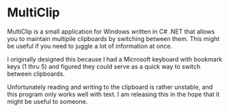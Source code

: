 MultiClip
=========
MultiClip is a small application for Windows written in C# .NET that allows you to maintain multipile clipboards by switching between them. This might be useful if you need to juggle a lot of information at once.

I originally designed this because I had a Microsoft keyboard with bookmark keys (1 thru 5) and figured they could serve as a quick way to switch between clipboards.

Unfortunately reading and writing to the clipboard is rather unstable, and this program only works well with text. I am releasing this in the hope that it might be useful to someone.
